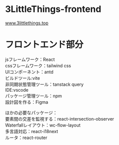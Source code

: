# 3LittleThings-frontend
www.3littlethings.top <br>

# フロントエンド部分
jsフレームワーク：React<br>
cssフレームワーク：tailwind css<br>
UIコンポーネント：antd<br>
ビルドツール:vite<br>
非同期状態管理ツール：tanstack query<br>
IDE:vscode<br>
パッケージ管理ツール：npm<br>
設計図を作る：Figma<br>

ほかの必要なパッケージ：<br>
要素間の交差を監視する：react-intersection-observer<br>
Waterfallレイアウト：wc-flow-layout<br>
多言語対応：react-i18next<br>
ルータ：react-router<br>
